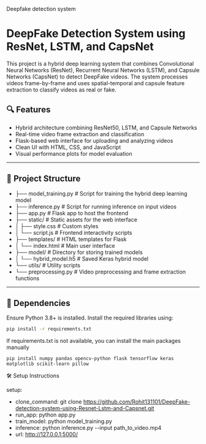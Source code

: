 Deepfake detection system 
# DeepFake Detection System using ResNet, LSTM, and CapsNet

This project is a hybrid deep learning system that combines Convolutional Neural Networks (ResNet), Recurrent Neural Networks (LSTM), and Capsule Networks (CapsNet) to detect DeepFake videos. The system processes videos frame-by-frame and uses spatial-temporal and capsule feature extraction to classify videos as real or fake.

## 🔍 Features

- Hybrid architecture combining ResNet50, LSTM, and Capsule Networks
- Real-time video frame extraction and classification
- Flask-based web interface for uploading and analyzing videos
- Clean UI with HTML, CSS, and JavaScript
- Visual performance plots for model evaluation

---

## 📁 Project Structure
- ├── model_training.py # Script for training the hybrid deep learning model
- ├── inference.py # Script for running inference on input videos
- ├── app.py # Flask app to host the frontend
- ├── static/ # Static assets for the web interface
- │ ├── style.css # Custom styles
- │ └── script.js # Frontend interactivity scripts
- ├── templates/ # HTML templates for Flask
- │ └── index.html # Main user interface
- ├── model/ # Directory for storing trained models
- │ └── hybrid_model.h5 # Saved Keras hybrid model
- └── utils/ # Utility scripts
- └── preprocessing.py # Video preprocessing and frame extraction functions


---

## 🧠 Dependencies

Ensure Python 3.8+ is installed. Install the required libraries using:

```bash
pip install -r requirements.txt
```
If requirements.txt is not available, you can install the main packages manually
```
pip install numpy pandas opencv-python flask tensorflow keras matplotlib scikit-learn pillow
```
🛠️ Setup Instructions

setup:
-   clone_command: git clone https://github.com/Rohit131101/DeepFake-detection-system-using-Resnet-Lstm-and-Capsnet.git
-   run_app: python app.py
-   train_model: python model_training.py
-   inference: python inference.py --input path_to_video.mp4
-   url: http://127.0.0.1:5000/
